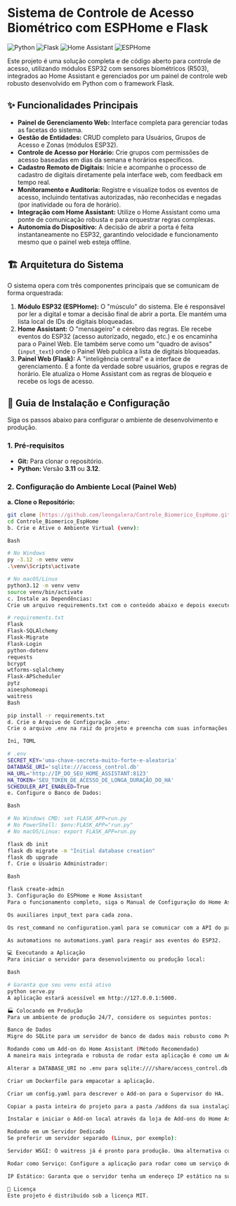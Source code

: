 # Sistema de Controle de Acesso Biométrico com ESPHome e Flask

![Python](https://img.shields.io/badge/python-3.12-blue.svg)
![Flask](https://img.shields.io/badge/flask-%23000.svg?style=for-the-badge&logo=flask&logoColor=white)
![Home Assistant](https://img.shields.io/badge/home%20assistant-%2341B8F1.svg?style=for-the-badge&logo=home-assistant&logoColor=white)
![ESPHome](https://img.shields.io/badge/esphome-%2300A9D4.svg?style=for-the-badge&logo=esphome&logoColor=white)

Este projeto é uma solução completa e de código aberto para controle de acesso, utilizando módulos ESP32 com sensores biométricos (R503), integrados ao Home Assistant e gerenciados por um painel de controle web robusto desenvolvido em Python com o framework Flask.

## ✨ Funcionalidades Principais

* **Painel de Gerenciamento Web:** Interface completa para gerenciar todas as facetas do sistema.
* **Gestão de Entidades:** CRUD completo para Usuários, Grupos de Acesso e Zonas (módulos ESP32).
* **Controle de Acesso por Horário:** Crie grupos com permissões de acesso baseadas em dias da semana e horários específicos.
* **Cadastro Remoto de Digitais:** Inicie e acompanhe o processo de cadastro de digitais diretamente pela interface web, com feedback em tempo real.
* **Monitoramento e Auditoria:** Registre e visualize todos os eventos de acesso, incluindo tentativas autorizadas, não reconhecidas e negadas (por inatividade ou fora de horário).
* **Integração com Home Assistant:** Utilize o Home Assistant como uma ponte de comunicação robusta e para orquestrar regras complexas.
* **Autonomia do Dispositivo:** A decisão de abrir a porta é feita instantaneamente no ESP32, garantindo velocidade e funcionamento mesmo que o painel web esteja offline.

## 🏗️ Arquitetura do Sistema

O sistema opera com três componentes principais que se comunicam de forma orquestrada:

1.  **Módulo ESP32 (ESPHome):** O "músculo" do sistema. Ele é responsável por ler a digital e tomar a decisão final de abrir a porta. Ele mantém uma lista local de IDs de digitais bloqueadas.
2.  **Home Assistant:** O "mensageiro" e cérebro das regras. Ele recebe eventos do ESP32 (acesso autorizado, negado, etc.) e os encaminha para o Painel Web. Ele também serve como um "quadro de avisos" (`input_text`) onde o Painel Web publica a lista de digitais bloqueadas.
3.  **Painel Web (Flask):** A "inteligência central" e a interface de gerenciamento. É a fonte da verdade sobre usuários, grupos e regras de horário. Ele atualiza o Home Assistant com as regras de bloqueio e recebe os logs de acesso.

## 🚀 Guia de Instalação e Configuração

Siga os passos abaixo para configurar o ambiente de desenvolvimento e produção.

### 1. Pré-requisitos
* **Git:** Para clonar o repositório.
* **Python:** Versão **3.11** ou **3.12**.

### 2. Configuração do Ambiente Local (Painel Web)

**a. Clone o Repositório:**
```bash
git clone [https://github.com/leongalera/Controle_Biomerico_EspHome.git](https://github.com/leongalera/Controle_Biomerico_EspHome.git)
cd Controle_Biomerico_EspHome
b. Crie e Ative o Ambiente Virtual (venv):

Bash

# No Windows
py -3.12 -m venv venv
.\venv\Scripts\activate

# No macOS/Linux
python3.12 -m venv venv
source venv/bin/activate
c. Instale as Dependências:
Crie um arquivo requirements.txt com o conteúdo abaixo e depois execute pip install -r requirements.txt.

# requirements.txt
Flask
Flask-SQLAlchemy
Flask-Migrate
Flask-Login
python-dotenv
requests
bcrypt
wtforms-sqlalchemy
Flask-APScheduler
pytz
aioesphomeapi
waitress
Bash

pip install -r requirements.txt
d. Crie o Arquivo de Configuração .env:
Crie o arquivo .env na raiz do projeto e preencha com suas informações.

Ini, TOML

# .env
SECRET_KEY='uma-chave-secreta-muito-forte-e-aleatoria'
DATABASE_URI='sqlite:///access_control.db'
HA_URL='http://IP_DO_SEU_HOME_ASSISTANT:8123'
HA_TOKEN='SEU_TOKEN_DE_ACESSO_DE_LONGA_DURAÇÃO_DO_HA'
SCHEDULER_API_ENABLED=True
e. Configure o Banco de Dados:

Bash

# No Windows CMD: set FLASK_APP=run.py
# No PowerShell: $env:FLASK_APP="run.py"
# No macOS/Linux: export FLASK_APP=run.py

flask db init
flask db migrate -m "Initial database creation"
flask db upgrade
f. Crie o Usuário Administrador:

Bash

flask create-admin
3. Configuração do ESPHome e Home Assistant
Para o funcionamento completo, siga o Manual de Configuração do Home Assistant gerado anteriormente. Ele detalha os passos para criar:

Os auxiliares input_text para cada zona.

Os rest_command no configuration.yaml para se comunicar com a API do painel.

As automations no automations.yaml para reagir aos eventos do ESP32.

💻 Executando a Aplicação
Para iniciar o servidor para desenvolvimento ou produção local:

Bash

# Garanta que seu venv está ativo
python serve.py
A aplicação estará acessível em http://127.0.0.1:5000.

🏭 Colocando em Produção
Para um ambiente de produção 24/7, considere os seguintes pontos:

Banco de Dados
Migre do SQLite para um servidor de banco de dados mais robusto como PostgreSQL ou MySQL. Isso envolve instalar o servidor, o driver Python correspondente (ex: psycopg2-binary) e alterar a DATABASE_URI no seu arquivo de configuração.

Rodando como um Add-on do Home Assistant (Método Recomendado)
A maneira mais integrada e robusta de rodar esta aplicação é como um Add-on local dentro do próprio Home Assistant OS. Isso envolve:

Alterar a DATABASE_URI no .env para sqlite:////share/access_control.db para persistência.

Criar um Dockerfile para empacotar a aplicação.

Criar um config.yaml para descrever o Add-on para o Supervisor do HA.

Copiar a pasta inteira do projeto para a pasta /addons da sua instalação do Home Assistant (via Samba ou SSH).

Instalar e iniciar o Add-on local através da loja de Add-ons do Home Assistant.

Rodando em um Servidor Dedicado
Se preferir um servidor separado (Linux, por exemplo):

Servidor WSGI: O waitress já é pronto para produção. Uma alternativa comum no Linux é o Gunicorn combinado com um proxy reverso como o Nginx.

Rodar como Serviço: Configure a aplicação para rodar como um serviço de sistema (systemd no Linux) para que ela inicie automaticamente com o servidor e reinicie em caso de falhas.

IP Estático: Garanta que o servidor tenha um endereço IP estático na sua rede para que o Home Assistant e os ESP32 possam sempre encontrá-lo.

📜 Licença
Este projeto é distribuído sob a licença MIT.